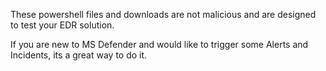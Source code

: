 These powershell files and downloads are not malicious and are designed to test your EDR solution.

If you are new to MS Defender and would like to trigger some Alerts and Incidents, its a great way to do it.